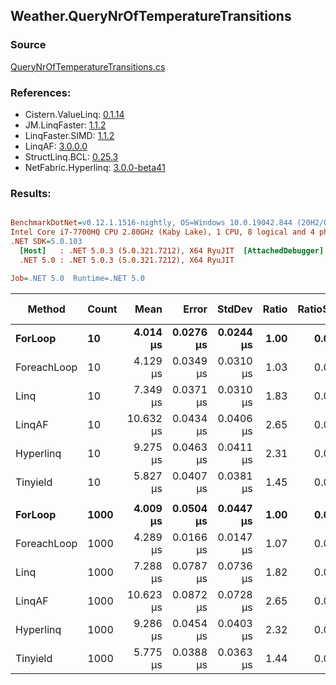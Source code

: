 ﻿## Weather.QueryNrOfTemperatureTransitions

### Source
[QueryNrOfTemperatureTransitions.cs](../LinqBenchmarks/Weather/QueryNrOfTemperatureTransitions.cs)

### References:
- Cistern.ValueLinq: [0.1.14](https://www.nuget.org/packages/Cistern.ValueLinq/0.1.14)
- JM.LinqFaster: [1.1.2](https://www.nuget.org/packages/JM.LinqFaster/1.1.2)
- LinqFaster.SIMD: [1.1.2](https://www.nuget.org/packages/LinqFaster.SIMD/1.0.3)
- LinqAF: [3.0.0.0](https://www.nuget.org/packages/LinqAF/3.0.0.0)
- StructLinq.BCL: [0.25.3](https://www.nuget.org/packages/StructLinq.BCL/0.25.3)
- NetFabric.Hyperlinq: [3.0.0-beta41](https://www.nuget.org/packages/NetFabric.Hyperlinq/3.0.0-beta41)

### Results:
``` ini

BenchmarkDotNet=v0.12.1.1516-nightly, OS=Windows 10.0.19042.844 (20H2/October2020Update)
Intel Core i7-7700HQ CPU 2.80GHz (Kaby Lake), 1 CPU, 8 logical and 4 physical cores
.NET SDK=5.0.103
  [Host]   : .NET 5.0.3 (5.0.321.7212), X64 RyuJIT  [AttachedDebugger]
  .NET 5.0 : .NET 5.0.3 (5.0.321.7212), X64 RyuJIT

Job=.NET 5.0  Runtime=.NET 5.0  

```
|      Method | Count |      Mean |     Error |    StdDev | Ratio | RatioSD |  Gen 0 | Gen 1 | Gen 2 | Allocated |
|------------ |------ |----------:|----------:|----------:|------:|--------:|-------:|------:|------:|----------:|
|     **ForLoop** |    **10** |  **4.014 μs** | **0.0276 μs** | **0.0244 μs** |  **1.00** |    **0.00** | **1.6479** |     **-** |     **-** |      **5 KB** |
| ForeachLoop |    10 |  4.129 μs | 0.0349 μs | 0.0310 μs |  1.03 |    0.01 | 1.6479 |     - |     - |      5 KB |
|        Linq |    10 |  7.349 μs | 0.0371 μs | 0.0310 μs |  1.83 |    0.01 | 1.7166 |     - |     - |      5 KB |
|      LinqAF |    10 | 10.632 μs | 0.0434 μs | 0.0406 μs |  2.65 |    0.02 | 1.7242 |     - |     - |      5 KB |
|   Hyperlinq |    10 |  9.275 μs | 0.0463 μs | 0.0411 μs |  2.31 |    0.02 | 1.7090 |     - |     - |      5 KB |
|    Tinyield |    10 |  5.827 μs | 0.0407 μs | 0.0381 μs |  1.45 |    0.01 | 2.1667 |     - |     - |      7 KB |
|             |       |           |           |           |       |         |        |       |       |           |
|     **ForLoop** |  **1000** |  **4.009 μs** | **0.0504 μs** | **0.0447 μs** |  **1.00** |    **0.00** | **1.6479** |     **-** |     **-** |      **5 KB** |
| ForeachLoop |  1000 |  4.289 μs | 0.0166 μs | 0.0147 μs |  1.07 |    0.01 | 1.6479 |     - |     - |      5 KB |
|        Linq |  1000 |  7.288 μs | 0.0787 μs | 0.0736 μs |  1.82 |    0.02 | 1.7166 |     - |     - |      5 KB |
|      LinqAF |  1000 | 10.623 μs | 0.0872 μs | 0.0728 μs |  2.65 |    0.03 | 1.7242 |     - |     - |      5 KB |
|   Hyperlinq |  1000 |  9.286 μs | 0.0454 μs | 0.0403 μs |  2.32 |    0.03 | 1.7090 |     - |     - |      5 KB |
|    Tinyield |  1000 |  5.775 μs | 0.0388 μs | 0.0363 μs |  1.44 |    0.02 | 2.1667 |     - |     - |      7 KB |
